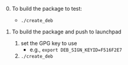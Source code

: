 0. To build the package to test:
    - `./create_deb`

0. To build the package and push to launchpad
    1. set the GPG key to use
        - e.g., `export DEB_SIGN_KEYID=F516F2E7`
    2. `./create_deb`
